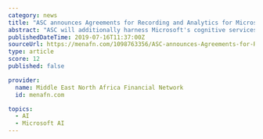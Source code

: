 ```yaml
---
category: news
title: "ASC announces Agreements for Recording and Analytics for Microsoft Teams"
abstract: "ASC will additionally harness Microsoft's cognitive services to analyze communication using transcription and emotion detection. ASC is a worldwide leading software provider in the field of omni ..."
publishedDateTime: 2019-07-16T11:37:00Z
sourceUrl: https://menafn.com/1098763356/ASC-announces-Agreements-for-Recording-and-Analytics-for-Microsoft-Teams
type: article
score: 12
published: false

provider:
  name: Middle East North Africa Financial Network
  id: menafn.com

topics:
  - AI
  - Microsoft AI
---
```

